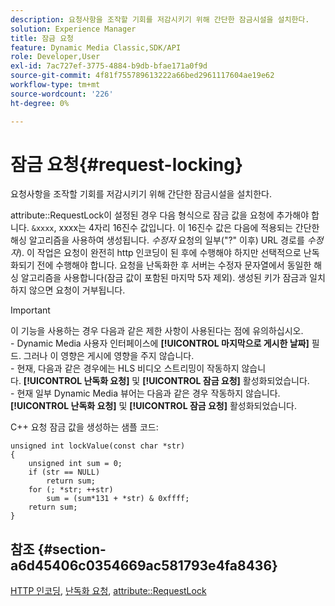 ```yaml
---
description: 요청사항을 조작할 기회를 저감시키기 위해 간단한 잠금시설을 설치한다.
solution: Experience Manager
title: 잠금 요청
feature: Dynamic Media Classic,SDK/API
role: Developer,User
exl-id: 7ac727ef-3775-4884-b9db-bfae171a0f9d
source-git-commit: 4f81f755789613222a66bed2961117604ae19e62
workflow-type: tm+mt
source-wordcount: '226'
ht-degree: 0%

---
```


# 잠금 요청{#request-locking}

요청사항을 조작할 기회를 저감시키기 위해 간단한 잠금시설을 설치한다.

attribute::RequestLock이 설정된 경우 다음 형식으로 잠금 값을 요청에 추가해야 합니다. `&xxxx`, xxxx는 4자리 16진수 값입니다. 이 16진수 값은 다음에 적용되는 간단한 해싱 알고리즘을 사용하여 생성됩니다. *수정자* 요청의 일부(&quot;?&quot; 이후) URL 경로를 *수정자*). 이 작업은 요청이 완전히 http 인코딩이 된 후에 수행해야 하지만 선택적으로 난독화되기 전에 수행해야 합니다. 요청을 난독화한 후 서버는 수정자 문자열에서 동일한 해싱 알고리즘을 사용합니다(잠금 값이 포함된 마지막 5자 제외). 생성된 키가 잠금과 일치하지 않으면 요청이 거부됩니다.

>[!IMPORTANT]
>
>이 기능을 사용하는 경우 다음과 같은 제한 사항이 사용된다는 점에 유의하십시오.<br>- Dynamic Media 사용자 인터페이스에 **[!UICONTROL 마지막으로 게시한 날짜]** 필드. 그러나 이 영향은 게시에 영향을 주지 않습니다.<br>- 현재, 다음과 같은 경우에는 HLS 비디오 스트리밍이 작동하지 않습니다. **[!UICONTROL 난독화 요청]** 및 **[!UICONTROL 잠금 요청]** 활성화되었습니다.<br>- 현재 일부 Dynamic Media 뷰어는 다음과 같은 경우 작동하지 않습니다. **[!UICONTROL 난독화 요청]** 및 **[!UICONTROL 잠금 요청]** 활성화되었습니다.

C++ 요청 잠금 값을 생성하는 샘플 코드:

```
unsigned int lockValue(const char *str) 
{ 
    unsigned int sum = 0; 
    if (str == NULL) 
        return sum; 
    for (; *str; ++str) 
        sum = (sum*131 + *str) & 0xffff; 
    return sum; 
} 
```

## 참조 {#section-a6d45406c0354669ac581793e4fa8436}

[HTTP 인코딩](../../../../../is-api/http-ref/image-serving-api-ref/c-http-protocol-reference/c-syntax-and-features/r-http-encoding.md#reference-bb34dd13f316462695448acfa8f92df7), [난독화 요청](../../../../../is-api/http-ref/image-serving-api-ref/c-http-protocol-reference/c-syntax-and-features/r-request-obfuscation.md#reference-895f65d6796c43bb9bad21a676ed714d), [attribute::RequestLock](../../../../../is-api/image-catalog/image-serving-api-ref/c-image-catalog-reference/c-attributes-reference/r-requestlock.md#reference-8bbe2f581be847d3b9fa123e8e5e94b0)
